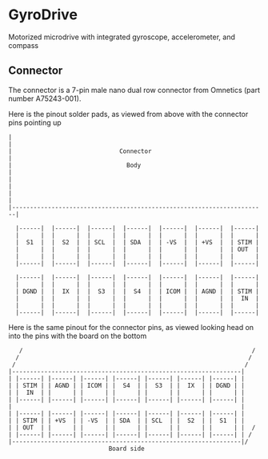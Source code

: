 # GyroDrive
Motorized microdrive with integrated gyroscope, accelerometer, and compass

## Connector
The connector is a 7-pin male nano dual row connector from Omnetics (part number A75243-001).

Here is the pinout solder pads, as viewed from above with the connector pins pointing up

```
|                                                                       |
|                              Connector                                |
|                                Body                                   |
|                                                                       |
|                                                                       |
|-----------------------------------------------------------------------|

  |------|  |------|  |------|  |------|  |------|  |------|  |------|
  |      |  |      |  |      |  |      |  |      |  |      |  |      |
  |  S1  |  |  S2  |  | SCL  |  | SDA  |  | -VS  |  | +VS  |  | STIM |
  |      |  |      |  |      |  |      |  |      |  |      |  | OUT  |
  |      |  |      |  |      |  |      |  |      |  |      |  |      |
  |------|  |------|  |------|  |------|  |------|  |------|  |------|

  |------|  |------|  |------|  |------|  |------|  |------|  |------|
  |      |  |      |  |      |  |      |  |      |  |      |  |      |
  | DGND |  |  IX  |  |  S3  |  |  S4  |  | ICOM |  | AGND |  | STIM |
  |      |  |      |  |      |  |      |  |      |  |      |  |  IN  |
  |      |  |      |  |      |  |      |  |      |  |      |  |      |
  |------|  |------|  |------|  |------|  |------|  |------|  |------|
```


Here is the same pinout for the connector pins, as viewed looking head on into the pins with the board on the bottom

```
   /                                                                /
  /                                                                /
 /                                                                /
|----------------------------------------------------------------|
| |------| |------| |------| |------| |------| |------| |------| |
| | STIM | | AGND | | ICOM | |  S4  | |  S3  | |  IX  | | DGND | |
| |  IN  | |      | |      | |      | |      | |      | |      | |
| |------| |------| |------| |------| |------| |------| |------| |
|                                                                |    
| |------| |------| |------| |------| |------| |------| |------| |
| | STIM | | +VS  | | -VS  | | SDA  | | SCL  | |  S2  | |  S1  | |
| | OUT  | |      | |      | |      | |      | |      | |      | |  /
| |------| |------| |------| |------| |------| |------| |------| | /
|----------------------------------------------------------------|/
                            Board side
```
